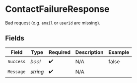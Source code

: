 # ContactFailureResponse

Bad request (e.g. `email` or `userId` are missing).


## Fields

| Field              | Type               | Required           | Description        | Example            |
| ------------------ | ------------------ | ------------------ | ------------------ | ------------------ |
| `Success`          | *bool*             | :heavy_check_mark: | N/A                | false              |
| `Message`          | *string*           | :heavy_check_mark: | N/A                |                    |